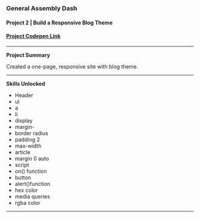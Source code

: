 
### General Assembly Dash 
#### Project 2 | Build a Responsive Blog Theme

#### [Project Codepen Link](https://codepen.io/Astra_Rai/pen/ajEwpx)

---

**Project Summary**

Created a one-page, responsive site with blog theme. 

---

**Skills Unlocked**

- Header
- ul
- a
- li
- display
- margin-
- border radius
- padding 2
- max-width
- article
- margin 0 auto
- script
- on() function 
- button
- alert()function
- hex color
- media queries
- rgba color

----

